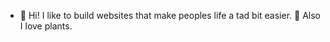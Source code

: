 - 👋 Hi! I like to build websites that make peoples life a tad bit easier. 🌱 Also I love plants. 

<!---
s7xdd/s7xdd is a ✨ special ✨ repository because its `README.md` (this file) appears on your GitHub profile.
You can click the Preview link to take a look at your changes.
--->
